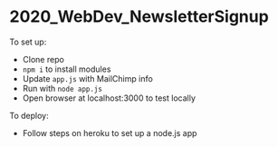# 2020_WebDev_NewsletterSignup

To set up:
* Clone repo
* `npm i` to install modules
* Update `app.js` with MailChimp info
* Run with `node app.js`
* Open browser at localhost:3000 to test locally

To deploy:
* Follow steps on heroku to set up a node.js app
